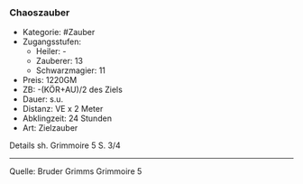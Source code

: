 ### Chaoszauber

- Kategorie: #Zauber
- Zugangsstufen:
  - Heiler: -
  - Zauberer: 13
  - Schwarzmagier: 11
- Preis: 1220GM
- ZB: -(KÖR+AU)/2 des Ziels
- Dauer: s.u.
- Distanz: VE x 2 Meter
- Abklingzeit: 24 Stunden
- Art: Zielzauber

Details sh. Grimmoire 5 S. 3/4

---

Quelle: Bruder Grimms Grimmoire 5
